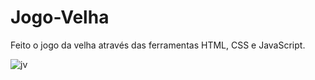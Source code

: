 # Jogo-Velha
Feito o jogo da velha através das ferramentas HTML, CSS e JavaScript. 

![jv](https://user-images.githubusercontent.com/90053879/146597549-01ce417b-6e0b-4f7b-8715-4ba80da0831e.jpeg)

